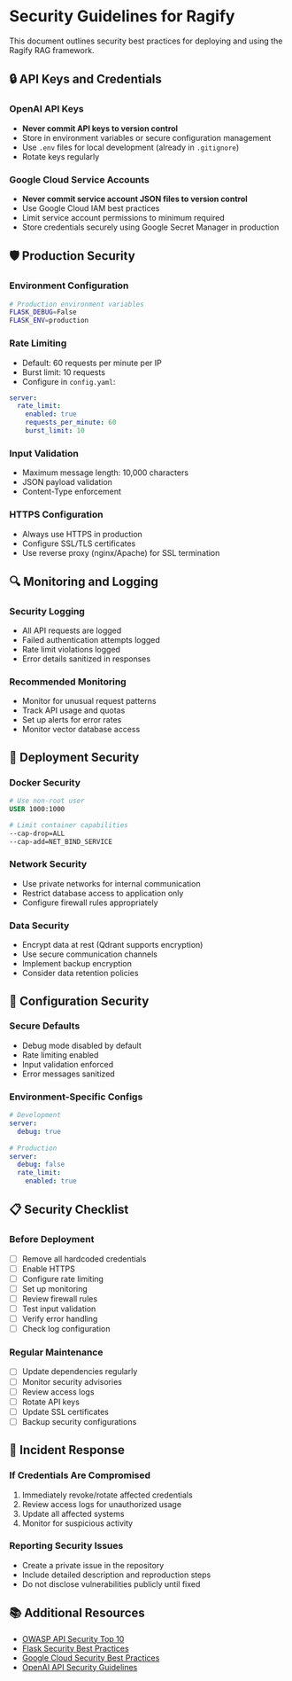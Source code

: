 # Security Guidelines for Ragify

This document outlines security best practices for deploying and using the Ragify RAG framework.

## 🔒 API Keys and Credentials

### OpenAI API Keys
- **Never commit API keys to version control**
- Store in environment variables or secure configuration management
- Use `.env` files for local development (already in `.gitignore`)
- Rotate keys regularly

### Google Cloud Service Accounts
- **Never commit service account JSON files to version control**
- Use Google Cloud IAM best practices
- Limit service account permissions to minimum required
- Store credentials securely using Google Secret Manager in production

## 🛡️ Production Security

### Environment Configuration
```bash
# Production environment variables
FLASK_DEBUG=False
FLASK_ENV=production
```

### Rate Limiting
- Default: 60 requests per minute per IP
- Burst limit: 10 requests
- Configure in `config.yaml`:
```yaml
server:
  rate_limit:
    enabled: true
    requests_per_minute: 60
    burst_limit: 10
```

### Input Validation
- Maximum message length: 10,000 characters
- JSON payload validation
- Content-Type enforcement

### HTTPS Configuration
- Always use HTTPS in production
- Configure SSL/TLS certificates
- Use reverse proxy (nginx/Apache) for SSL termination

## 🔍 Monitoring and Logging

### Security Logging
- All API requests are logged
- Failed authentication attempts logged
- Rate limit violations logged
- Error details sanitized in responses

### Recommended Monitoring
- Monitor for unusual request patterns
- Track API usage and quotas
- Set up alerts for error rates
- Monitor vector database access

## 🚀 Deployment Security

### Docker Security
```dockerfile
# Use non-root user
USER 1000:1000

# Limit container capabilities
--cap-drop=ALL
--cap-add=NET_BIND_SERVICE
```

### Network Security
- Use private networks for internal communication
- Restrict database access to application only
- Configure firewall rules appropriately

### Data Security
- Encrypt data at rest (Qdrant supports encryption)
- Use secure communication channels
- Implement backup encryption
- Consider data retention policies

## 🔧 Configuration Security

### Secure Defaults
- Debug mode disabled by default
- Rate limiting enabled
- Input validation enforced
- Error messages sanitized

### Environment-Specific Configs
```yaml
# Development
server:
  debug: true
  
# Production  
server:
  debug: false
  rate_limit:
    enabled: true
```

## 📋 Security Checklist

### Before Deployment
- [ ] Remove all hardcoded credentials
- [ ] Enable HTTPS
- [ ] Configure rate limiting
- [ ] Set up monitoring
- [ ] Review firewall rules
- [ ] Test input validation
- [ ] Verify error handling
- [ ] Check log configuration

### Regular Maintenance
- [ ] Update dependencies regularly
- [ ] Monitor security advisories
- [ ] Review access logs
- [ ] Rotate API keys
- [ ] Update SSL certificates
- [ ] Backup security configurations

## 🚨 Incident Response

### If Credentials Are Compromised
1. Immediately revoke/rotate affected credentials
2. Review access logs for unauthorized usage
3. Update all affected systems
4. Monitor for suspicious activity

### Reporting Security Issues
- Create a private issue in the repository
- Include detailed description and reproduction steps
- Do not disclose vulnerabilities publicly until fixed

## 📚 Additional Resources

- [OWASP API Security Top 10](https://owasp.org/www-project-api-security/)
- [Flask Security Best Practices](https://flask.palletsprojects.com/en/2.3.x/security/)
- [Google Cloud Security Best Practices](https://cloud.google.com/security/best-practices)
- [OpenAI API Security Guidelines](https://platform.openai.com/docs/guides/safety-best-practices)
